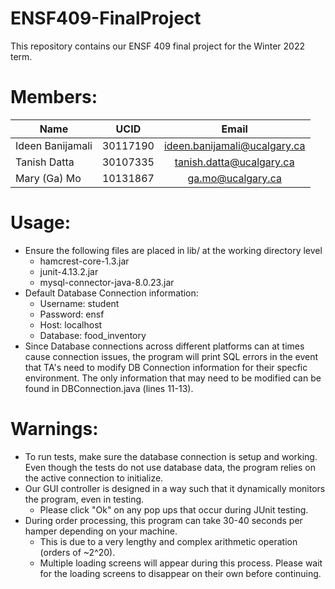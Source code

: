 # ENSF409-FinalProject
This repository contains our ENSF 409 final project for the Winter 2022 term.

# Members:
| Name              | UCID     |             Email              |
| ----------------- |:--------:|:------------------------------:|
| Ideen Banijamali  | 30117190 | ideen.banijamali@ucalgary.ca   |
| Tanish Datta     | 30107335 | tanish.datta@ucalgary.ca       |
| Mary (Ga) Mo      | 10131867 | ga.mo@ucalgary.ca 		        | 

# Usage:
- Ensure the following files are placed in lib/ at the working directory level
    - hamcrest-core-1.3.jar
    - junit-4.13.2.jar
    - mysql-connector-java-8.0.23.jar
- Default Database Connection information:
    - Username: student
    - Password: ensf
    - Host: localhost
    - Database: food_inventory
- Since Database connections across different platforms can at times cause connection issues, the program will print SQL errors in the event that TA's need to modify DB Connection information for their specfic environment. The only information that may need to be modified can be found in DBConnection.java (lines 11-13).

# Warnings:
- To run tests, make sure the database connection is setup and working. Even though the tests do not use database data, the program relies on the active connection to initialize.
- Our GUI controller is designed in a way such that it dynamically monitors the program, even in testing.
    - Please click "Ok" on any pop ups that occur during JUnit testing.
- During order processing, this program can take 30-40 seconds per hamper depending on your machine.
    - This is due to a very lengthy and complex arithmetic operation (orders of ~2^20).
    - Multiple loading screens will appear during this process. Please wait for the loading screens to disappear on their own before continuing.
